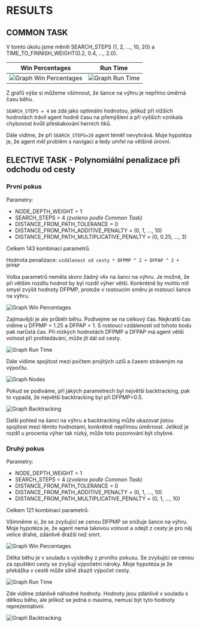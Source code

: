 # RESULTS

## COMMON TASK

V tomto úkolu jsme měnili SEARCH_STEPS (1, 2, ..., 10, 20) a TIME_TO_FINNISH_WEIGHT(0.2, 0.4, ..., 2.0).

Win Percentages             |  Run Time
:-------------------------:|:-------------------------:
![Graph Win Percentages](pythonScripts//resultsConc/astarWinPercentages.png)|![Graph Run Time](pythonScripts/resultsConc/astarRunTime.png)

Z grafů výše si můžeme všimnout, že šance na výhru je nepřímo úměrná času běhu.

`SEARCH_STEPS = 4`  se zdá jako optimální hodnotou, jelikož při nižších hodnotách trávil agent hodně času na přemýšlení a při vyšších vznikala chybovost kvůli přeskakování herních tiků.

Dále vidíme, že při `SEARCH_STEPS=20` agent téměř nevyhrává. Moje hypotéza je, že agent měl problém s navigací a tedy umřel na většině úrovní.

## ELECTIVE TASK - Polynomiální penalizace při odchodu od cesty

### První pokus

Parametry:
 - NODE_DEPTH_WEIGHT = 1
 - SEARCH_STEPS = 4 *(zvoleno podle Common Task)*
 - DISTANCE_FROM_PATH_TOLERANCE = 0
 - DISTANCE_FROM_PATH_ADDITIVE_PENALTY = (0, 1, ..., 10)
 - DISTANCE_FROM_PATH_MULTIPLICATIVE_PENALTY = (0, 0.25, ..., 3)

Celkem 143 kombinací parametrů.

Hodnota penalizace: `vzdálenost od cesty * DFPMP ^ 2 + DFPAP ^ 2 + DFPAP`

Volba parametrů neměla skoro žádný vliv na šanci na výhru. Je možné, že při větším rozdílu hodnot by byl rozdíl výher větší.
Konkrétně by mohlo mít smysl zvýšit hodnoty DFPMP, protože v rostoucím směru je rostoucí šance na výhru.

![Graph Win Percentages](pythonScripts//resultsConc/astarGridWinPercentage.png)

Zajímavější je ale průběh běhu. Podívejme se na celkový čas. Nejkratší čas vidíme u DFPMP = 1.25 a DFPAP = 1. S rostoucí vzdáleností od tohoto bodu pak narůstá čas.
Při nízkých hodnotách DFPMP a DFPAP má agent větší volnost při prohledávání, může jít dál od cesty.

![Graph Run Time](pythonScripts/resultsConc/astarGridRunTime.png)

Dále vidíme spojitost mezi počtem projitých uzlů a časem stráveným na výpočtu.

![Graph Nodes](pythonScripts/resultsConc/astarGridNodes.png)

Pokud se podíváme, při jakých parametrech byl největší backtracking, pak to vypadá, že největší backtracking byl při DFPMP=0.5.

![Graph Backtracking](pythonScripts/resultsConc/astarGridMostBacktracked.png)

Další pohled na šanci na výhru a backtracking může ukazovat jistou spojitost mezi těmito hodnotami, konkrétně nepřímou úměrnost.
Jelikož je rozdíl u procenta výher tak nízký, může toto pozorování být chybné.

### Druhý pokus

Parametry:
 - NODE_DEPTH_WEIGHT = 1
 - SEARCH_STEPS = 4 *(zvoleno podle Common Task)*
 - DISTANCE_FROM_PATH_TOLERANCE = 0
 - DISTANCE_FROM_PATH_ADDITIVE_PENALTY = (0, 1, ..., 10)
 - DISTANCE_FROM_PATH_MULTIPLICATIVE_PENALTY = (0, 1, ..., 10)

Celkem 121 kombinací parametrů.

Všimněme si, že se zvyšující se cenou DFPMP se snižuje šance na výhru. Moje hypotéza je, že agent nemá takovou volnost a odejít z cesty je pro něj velice drahé, zdánlivě dražší než smrt.

![Graph Win Percentages](pythonScripts//resultsConc/astarGrid2WinPercentage.png)

Délka běhu je v souladu s výsledky z prvního pokusu. Se zvyšující se cenou za opuštění cesty se zvyšují výpočetní nároky. Moje hypotéza je že překážka v cestě může silně zkazit výpočet cesty.

![Graph Run Time](pythonScripts/resultsConc/astarGrid2RunTime.png)

Zde vidíme zdánlivě náhodné hodnoty. Hodnoty jsou zdánlivě v souladu s dělkou běhu, ale jelikož se jedná o maxima, nemusí být tyto hodnoty reprezentativní.

![Graph Backtracking](pythonScripts/resultsConc/astarGrid2MostBacktracked.png)